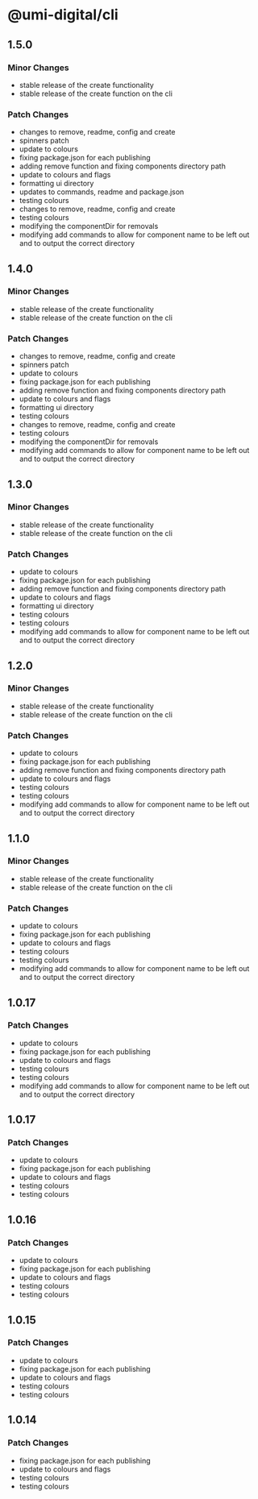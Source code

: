# @umi-digital/cli

## 1.5.0

### Minor Changes

- stable release of the create functionality
- stable release of the create function on the cli

### Patch Changes

- changes to remove, readme, config and create
- spinners patch
- update to colours
- fixing package.json for each publishing
- adding remove function and fixing components directory path
- update to colours and flags
- formatting ui directory
- updates to commands, readme and package.json
- testing colours
- changes to remove, readme, config and create
- testing colours
- modifying the componentDir for removals
- modifying add commands to allow for component name to be left out and to output the correct directory

## 1.4.0

### Minor Changes

- stable release of the create functionality
- stable release of the create function on the cli

### Patch Changes

- changes to remove, readme, config and create
- spinners patch
- update to colours
- fixing package.json for each publishing
- adding remove function and fixing components directory path
- update to colours and flags
- formatting ui directory
- testing colours
- changes to remove, readme, config and create
- testing colours
- modifying the componentDir for removals
- modifying add commands to allow for component name to be left out and to output the correct directory

## 1.3.0

### Minor Changes

- stable release of the create functionality
- stable release of the create function on the cli

### Patch Changes

- update to colours
- fixing package.json for each publishing
- adding remove function and fixing components directory path
- update to colours and flags
- formatting ui directory
- testing colours
- testing colours
- modifying add commands to allow for component name to be left out and to output the correct directory

## 1.2.0

### Minor Changes

- stable release of the create functionality
- stable release of the create function on the cli

### Patch Changes

- update to colours
- fixing package.json for each publishing
- adding remove function and fixing components directory path
- update to colours and flags
- testing colours
- testing colours
- modifying add commands to allow for component name to be left out and to output the correct directory

## 1.1.0

### Minor Changes

- stable release of the create functionality
- stable release of the create function on the cli

### Patch Changes

- update to colours
- fixing package.json for each publishing
- update to colours and flags
- testing colours
- testing colours
- modifying add commands to allow for component name to be left out and to output the correct directory

## 1.0.17

### Patch Changes

- update to colours
- fixing package.json for each publishing
- update to colours and flags
- testing colours
- testing colours
- modifying add commands to allow for component name to be left out and to output the correct directory

## 1.0.17

### Patch Changes

- update to colours
- fixing package.json for each publishing
- update to colours and flags
- testing colours
- testing colours

## 1.0.16

### Patch Changes

- update to colours
- fixing package.json for each publishing
- update to colours and flags
- testing colours
- testing colours

## 1.0.15

### Patch Changes

- update to colours
- fixing package.json for each publishing
- update to colours and flags
- testing colours
- testing colours

## 1.0.14

### Patch Changes

- fixing package.json for each publishing
- update to colours and flags
- testing colours
- testing colours
